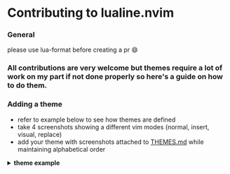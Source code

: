 # Contributing to lualine.nvim


### General

please use lua-format before creating a pr :smile:

### All contributions are very welcome but themes require a lot of work on my part if not done properly so here's a guide on how to do them.

### Adding a theme

* refer to example below to see how themes are defined
* take 4 screenshots showing a different vim modes (normal, insert, visual, replace)
* add your theme with screenshots attached to [THEMES.md](./THEMES.md) while maintaining alphabetical order

<details>
<summary><b>theme example</b></summary>

To create a custom theme you need to define a colorscheme for each of vim's modes. Each mode has a `fg` and `bg` field for every lualine section.
You can add special effects with `gui`.

Adding theme is really easy in lua. Here is and example of a gruvbox theme.

```lua
local gruvbox = {  }

local colors = {
  black        = "#282828",
  white        = '#ebdbb2',
  red          = '#fb4934',
  green        = '#b8bb26',
  blue         = '#83a598',
  yellow       = '#fe8019',
  gray         = '#a89984',
  darkgray     = '#3c3836',
  lightgray    = '#504945',
  inactivegray = '#7c6f64',
}

gruvbox.normal = {
  -- gui parameter is optional and behaves the same way as in vim's highlight command
  a = { bg = colors.gray, fg = colors.black, gui = "bold", },
  b = { bg = colors.lightgray, fg  = colors.white, },
  c = { bg = colors.darkgray, fg = colors.gray }
}

gruvbox.insert = {
  a = { bg = colors.blue, fg = colors.black, gui = "bold", },
  b = { bg = colors.lightgray, fg = colors.white, },
  c = { bg = colors.lightgray, fg = colors.white }
}


gruvbox.visual = {
  a = { bg = colors.yellow, fg = colors.black, gui = "bold", },
  b = { bg = colors.lightgray, fg = colors.white, },
  c = { bg = colors.inactivegray, fg = colors.black },
}

gruvbox.replace = {
  a = { bg = colors.red, fg = colors.black, gui = "bold", },
  b = { bg = colors.lightgray, fg = colors.white, },
  c = { bg = colors.black, fg = colors.white },
}

gruvbox.command = {
  a = { bg = colors.green, fg = colors.black, gui = "bold", },
  b = { bg = colors.lightgray, fg = colors.white, },
  c = { bg = colors.inactivegray, fg = colors.black },
}

-- you can assign one colorscheme to another, if a colorscheme is
-- undefined it falls back to normal
gruvbox.terminal = gruvbox.normal

gruvbox.inactive = {
  a = { bg = colors.darkgray, fg = colors.gray, gui = "bold", },
  b = { bg = colors.darkgray, fg = colors.gray, },
  c = { bg = colors.darkgray, fg = colors.gray },
}

lualine.options.theme = gruvbox
```

</details>
